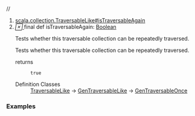 //
<ol>
<li><a href="https://www.scala-lang.org/api/2.12.3/scala/collection/mutable/ArrayBuffer.html#isTraversableAgain:Boolean">scala.collection.TraversableLike#isTraversableAgain</a></li>
<li name="scala.collection.TraversableLike#isTraversableAgain" visbl="pub" class="indented0 " data-isabs="false" fullcomment="yes" group="Ungrouped"> <a id="isTraversableAgain:Boolean"></a> <span class="permalink"> <a href="../../../scala/collection/mutable/ArrayBuffer.html#isTraversableAgain:Boolean" title="Permalink"> <i class="material-icons"></i> </a> </span> <span class="modifier_kind"> <span class="modifier">final </span> <span class="kind">def</span> </span> <span class="symbol"> <span class="name">isTraversableAgain</span><span class="result">: <a href="../../Boolean.html" class="extype" name="scala.Boolean">Boolean</a></span> </span> <p class="shortcomment cmt">Tests whether this traversable collection can be repeatedly traversed.</p>
 <div class="fullcomment">
  <div class="comment cmt">
   <p>Tests whether this traversable collection can be repeatedly traversed.</p>
  </div>
  <dl class="paramcmts block">
   <dt>
    returns
   </dt>
   <dd class="cmt">
    <p><code>true</code></p>
   </dd>
  </dl>
  <dl class="attributes block"> 
   <dt>
    Definition Classes
   </dt>
   <dd>
    <a href="../TraversableLike.html" class="extype" name="scala.collection.TraversableLike">TraversableLike</a> → 
    <a href="../GenTraversableLike.html" class="extype" name="scala.collection.GenTraversableLike">GenTraversableLike</a> → 
    <a href="../GenTraversableOnce.html" class="extype" name="scala.collection.GenTraversableOnce">GenTraversableOnce</a>
   </dd>
  </dl>
 </div> </li>
        </ol>


### Examples



